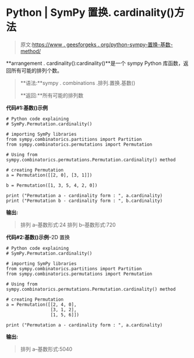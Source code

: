 # Python | SymPy 置换. cardinality()方法

> 原文:[https://www . geesforgeks . org/python-sympy-置换-基数-method/](https://www.geeksforgeeks.org/python-sympy-permutation-cardinality-method/)

**arrangement . cardinality():cardinality()**是一个 sympy Python 库函数，返回所有可能的排列个数。

> **语法:**sympy . combinations .排列.置换.基数()
> 
> **返回:**所有可能的排列数

**代码#1:基数()示例**

```
# Python code explaining
# SymPy.Permutation.cardinality()

# importing SymPy libraries
from sympy.combinatorics.partitions import Partition
from sympy.combinatorics.permutations import Permutation

# Using from sympy.combinatorics.permutations.Permutation.cardinality() method 

# creating Permutation
a = Permutation([[2, 0], [3, 1]])

b = Permutation([1, 3, 5, 4, 2, 0])

print ("Permutation a - cardinality form : ", a.cardinality)
print ("Permutation b - cardinality form : ", b.cardinality)
```

**输出:**

> 排列 a–基数形式:24
> 排列 b–基数形式:720

**代码#2:基数()示例**–2D 置换

```
# Python code explaining
# SymPy.Permutation.cardinality()

# importing SymPy libraries
from sympy.combinatorics.partitions import Partition
from sympy.combinatorics.permutations import Permutation

# Using from sympy.combinatorics.permutations.Permutation.cardinality() method 

# creating Permutation
a = Permutation([[2, 4, 0], 
                 [3, 1, 2],
                 [1, 5, 6]])

print ("Permutation a - cardinality form : ", a.cardinality)
```

**输出:**

> 排列 a–基数形式:5040